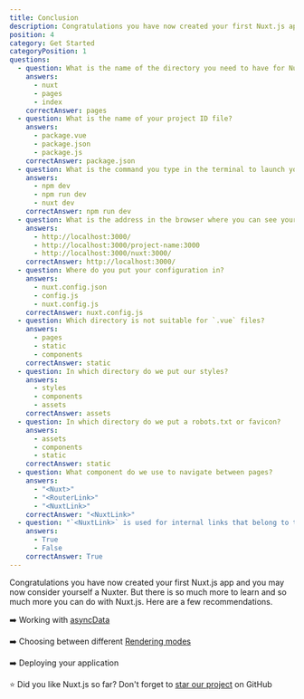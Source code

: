 ```yaml
---
title: Conclusion
description: Congratulations you have now created your first Nuxt.js app and you may now consider yourself a Nuxter. But there is so much more to learn and so much more you can do with Nuxt.js. Here are a few recommendations.
position: 4
category: Get Started
categoryPosition: 1
questions:
  - question: What is the name of the directory you need to have for Nuxt.js to work?
    answers:
      - nuxt
      - pages
      - index
    correctAnswer: pages
  - question: What is the name of your project ID file?
    answers:
      - package.vue
      - package.json
      - package.js
    correctAnswer: package.json
  - question: What is the command you type in the terminal to launch your Nuxt.js project?
    answers:
      - npm dev
      - npm run dev
      - nuxt dev
    correctAnswer: npm run dev
  - question: What is the address in the browser where you can see your page in development mode?
    answers:
      - http://localhost:3000/
      - http://localhost:3000/project-name:3000
      - http://localhost:3000/nuxt:3000/
    correctAnswer: http://localhost:3000/
  - question: Where do you put your configuration in?
    answers:
      - nuxt.config.json
      - config.js
      - nuxt.config.js
    correctAnswer: nuxt.config.js
  - question: Which directory is not suitable for `.vue` files?
    answers:
      - pages
      - static
      - components
    correctAnswer: static
  - question: In which directory do we put our styles?
    answers:
      - styles
      - components
      - assets
    correctAnswer: assets
  - question: In which directory do we put a robots.txt or favicon?
    answers:
      - assets
      - components
      - static
    correctAnswer: static
  - question: What component do we use to navigate between pages?
    answers:
      - "<Nuxt>"
      - "<RouterLink>"
      - "<NuxtLink>"
    correctAnswer: "<NuxtLink>"
  - question: "`<NuxtLink>` is used for internal links that belong to the Nuxt.js app?"
    answers:
      - True
      - False
    correctAnswer: True
---
```


Congratulations you have now created your first Nuxt.js app and you may now consider yourself a Nuxter. But there is so much more to learn and so much more you can do with Nuxt.js. Here are a few recommendations. 

➡️ Working with [asyncData](/guides/features/data-fetching#async-data)

➡️ Choosing between different [Rendering modes](/guides/features/rendering-modes)

➡️ Deploying your application

⭐️ Did you like Nuxt.js so far? Don't forget to [star our project](https://github.com/nuxt/nuxt.js) on GitHub


<quiz :questions="questions"></quiz>

